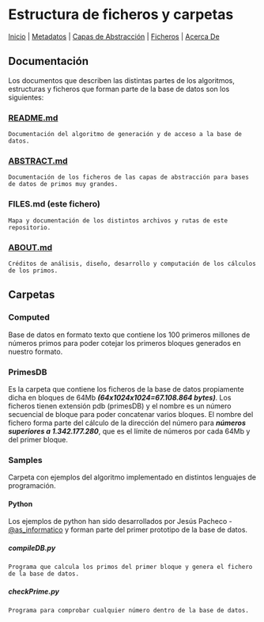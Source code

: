 # Estructura de ficheros y carpetas
[Inicio](README.md) | [Metadatos](METADATA.md) | [Capas de Abstracción](ABSTRACT.md) | [Ficheros](FILES.md) | [Acerca De](ABOUT.md)

## Documentación

Los documentos que describen las distintas partes de los algoritmos, estructuras y ficheros que forman parte de la base de datos son los siguientes:

### [README.md](README.md)

    Documentación del algoritmo de generación y de acceso a la base de datos.

### [ABSTRACT.md](ABSTRACT.md)

    Documentación de los ficheros de las capas de abstracción para bases de datos de primos muy grandes.

### FILES.md (este fichero)

    Mapa y documentación de los distintos archivos y rutas de este repositorio.

### [ABOUT.md](ABOUT.md)

    Créditos de análisis, diseño, desarrollo y computación de los cálculos de los primos.

## Carpetas

### Computed

Base de datos en formato texto que contiene los 100 primeros millones de números primos para poder cotejar los primeros bloques generados en nuestro formato.

### PrimesDB

Es la carpeta que contiene los ficheros de la base de datos propiamente dicha en bloques de 64Mb ***(64x1024x1024=67.108.864 bytes)***. Los ficheros tienen extensión pdb (primesDB) y el nombre es un número secuencial de bloque para poder concatenar varios bloques. El nombre del fichero forma parte del cálculo de la dirección del número para ***números superiores a 1.342.177.280***, que es el límite de números por cada 64Mb y del primer bloque.

### Samples

Carpeta con ejemplos del algoritmo implementado en distintos lenguajes de programación.

#### Python

Los ejemplos de python han sido desarrollados por Jesús Pacheco - [@as_informatico](https://twitter.com/as_informatico) y forman parte del primer prototipo de la base de datos.

##### compileDB.py

    Programa que calcula los primos del primer bloque y genera el fichero de la base de datos.

##### checkPrime.py

    Programa para comprobar cualquier número dentro de la base de datos.